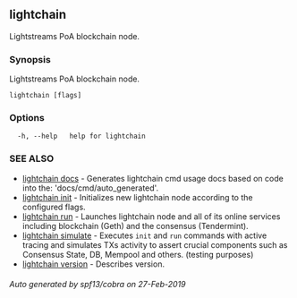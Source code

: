 ## lightchain

Lightstreams PoA blockchain node.

### Synopsis

Lightstreams PoA blockchain node.

```
lightchain [flags]
```

### Options

```
  -h, --help   help for lightchain
```

### SEE ALSO

* [lightchain docs](lightchain_docs.md)	 - Generates lightchain cmd usage docs based on code into the: 'docs/cmd/auto_generated'.
* [lightchain init](lightchain_init.md)	 - Initializes new lightchain node according to the configured flags.
* [lightchain run](lightchain_run.md)	 - Launches lightchain node and all of its online services including blockchain (Geth) and the consensus (Tendermint).
* [lightchain simulate](lightchain_simulate.md)	 - Executes `init` and `run` commands with active tracing and simulates TXs activity to assert crucial components such as Consensus State, DB, Mempool and others. (testing purposes)
* [lightchain version](lightchain_version.md)	 - Describes version.

###### Auto generated by spf13/cobra on 27-Feb-2019
